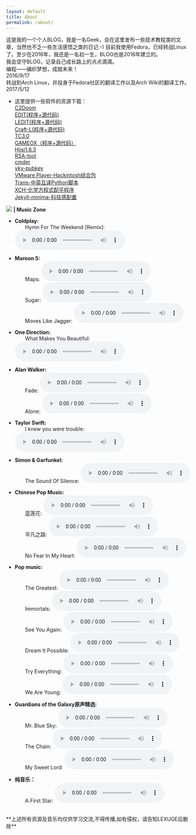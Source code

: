 ```yaml
---
layout: default
title: About
permalink: /about/
---
```

这是我的一个个人BLOG，我是一名Geek，会在这里发布一些技术教程类的文章，当然也不乏一些生活感悟之类的日记:-)
目前我使用Fedora，已经转战Linux了。至少在2016年，我还是一名初一生，BLOG也是2016年建立的。  
我会坚守BLOG，记录自己成长路上的点点滴滴。  
编程——编织梦想，成就未来！  
2016/9/17  
转战到Arch Linux，并投身于Fedora社区的翻译工作以及Arch Wiki的翻译工作。  
2017/5/12  
- 这里提供一些软件的资源下载：  
[C2Doom](/download/C2Doom.rar)  
[EDIT(程序+源代码)](/download/EDIT.zip)  
[LEDIT(程序+源代码)](/download/LEDIT.zip)  
[Craft-L(程序+源代码)](/download/craft-l.zip)  
[TC3.0](/download/TC3.0.exe)  
[GAMEOX（程序+源代码）](/download/GAMEOX.zip)  
[Hiisi1.6.3](/download/Hiisi1.6.3.rar)  
[RSA-tool](/download/RSA-tool.zip)  
[cmder](/download/cmder_mini.zip)  
[yky-pubkey](/download/public.key)  
[VMware Player-Hackintosh组合包](/download/WMware-Hackintosh.zip)  
[Trans-中英互译Python脚本](/download/trans.py)  
[XCH-化学方程式配平程序](/download/XCH.zip)  
[Jekyll-minima-科技感配置](/download/minima-2.1.zip)

![](/image/耳机图标.ico)  **| Music Zone**  
- **Coldplay:**  
&emsp;&emsp;Hymn For The Weekend [Remix]: <audio src="/music/Hymn For The Weekend.mp3" controls="controls" loop="loop"></audio>  



- **Maroon 5:**  
&emsp;&emsp;Maps: <audio src="/music/Maps.mp3" controls="controls" loop="loop"></audio>  
&emsp;&emsp;Sugar: <audio src="/music/Sugar.mp3" controls="controls" loop="loop"></audio>  
&emsp;&emsp;Moves Like Jagger: <audio src="/music/Moves Like Jagger.mp3" controls="controls" loop="loop"></audio>  



- **One Direction:**  
&emsp;&emsp;What Makes You Beautiful: <audio src="/music/What Makes You Beautiful.mp3" controls="controls" loop="loop"></audio>  



- **Alan Walker:**  
&emsp;&emsp;Fade: <audio src="/music/Fade.mp3" controls="controls" loop="loop"></audio>  
&emsp;&emsp;Alone: <audio src="/music/Alone.mp3" controls="controls" loop="loop"></audio>  



- **Taylor Swift:**  
&emsp;&emsp;I knew you were trouble: <audio src="/music/I knew you were trouble.mp3" controls="controls" loop="loop"></audio>  



- **Simon & Garfunkel:**  
&emsp;&emsp;The Sound Of Silence: <audio src="/music/The Sound Of Silence.mp3" controls="controls" loop="loop"></audio>  



- **Chinese Pop Music:**  
&emsp;&emsp;蓝莲花: <audio src="/music/蓝莲花.mp3" controls="controls" loop="loop"></audio>  
&emsp;&emsp;平凡之路: <audio src="/music/平凡之路.mp3" controls="controls" loop="loop"></audio>  
&emsp;&emsp;No Fear In My Heart: <audio src="/music/No Fear In My Heart.mp3" controls="controls" loop="loop"></audio>  



- **Pop music:**  
&emsp;&emsp;The Greatest: <audio src="/music/The Greatest.mp3" controls="controls" loop="loop"></audio>  
&emsp;&emsp;Immortals: <audio src="/music/Immortals.mp3" controls="controls" loop="loop"></audio>  
&emsp;&emsp;See You Again: <audio src="/music/See You Again.mp3" controls="controls" loop="loop"></audio>  
&emsp;&emsp;Dream It Possible: <audio src="/music/Dream It Possible.mp3" controls="controls" loop="loop"></audio>  
&emsp;&emsp;Try Everything: <audio src="/music/Try Everything.mp3" controls="controls" loop="loop"></audio>  
&emsp;&emsp;We Are Young: <audio src="/music/We Are Young.mp3" controls="controls" loop="loop"></audio>  



- **Guardians of the Galaxy原声精选:**  
&emsp;&emsp;Mr. Blue Sky: <audio src="/music/Guardians of the Galaxy/Mr. Blue Sky.mp3" controls="controls" loop="loop"></audio>  
&emsp;&emsp;The Chain: <audio src="/music/Guardians of the Galaxy/The Chain.mp3" controls="controls" loop="loop"></audio>  
&emsp;&emsp;My Sweet Lord: <audio src="/music/Guardians of the Galaxy/My Sweet Lord.mp3" controls="controls" loop="loop"></audio>  



- **纯音乐：**  
&emsp;&emsp;A First Star: <audio src="/music/A First Star.mp3" controls="controls" loop="loop"></audio>  
<br>
**上述所有资源及音乐均仅供学习交流,不得传播,如有侵权，请告知LEXUGE后删除**

<br>
